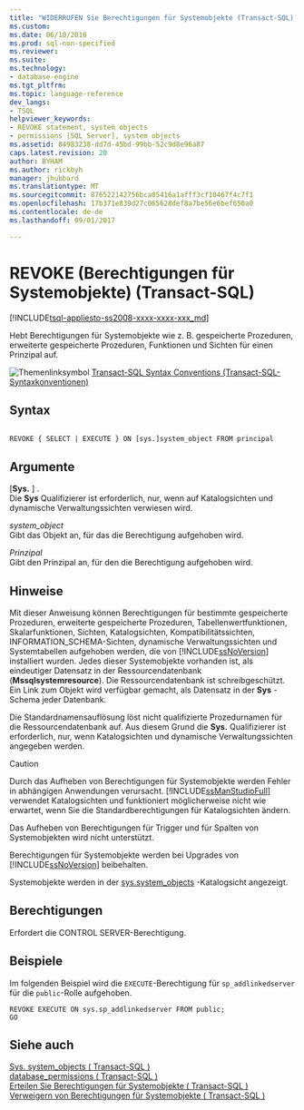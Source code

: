 ```yaml
---
title: "WIDERRUFEN Sie Berechtigungen für Systemobjekte (Transact-SQL) | Microsoft Docs"
ms.custom: 
ms.date: 06/10/2016
ms.prod: sql-non-specified
ms.reviewer: 
ms.suite: 
ms.technology:
- database-engine
ms.tgt_pltfrm: 
ms.topic: language-reference
dev_langs:
- TSQL
helpviewer_keywords:
- REVOKE statement, system objects
- permissions [SQL Server], system objects
ms.assetid: 84983238-dd7d-45bd-99bb-52c9d8e96a87
caps.latest.revision: 20
author: BYHAM
ms.author: rickbyh
manager: jhubbard
ms.translationtype: MT
ms.sourcegitcommit: 876522142756bca05416a1afff3cf10467f4c7f1
ms.openlocfilehash: 17b371e839d27c065628def8a7be56e6bef650a0
ms.contentlocale: de-de
ms.lasthandoff: 09/01/2017

---
```

# <a name="revoke-system-object-permissions-transact-sql"></a>REVOKE (Berechtigungen für Systemobjekte) (Transact-SQL)
[!INCLUDE[tsql-appliesto-ss2008-xxxx-xxxx-xxx_md](../../includes/tsql-appliesto-ss2008-xxxx-xxxx-xxx-md.md)]

  Hebt Berechtigungen für Systemobjekte wie z. B. gespeicherte Prozeduren, erweiterte gespeicherte Prozeduren, Funktionen und Sichten für einen Prinzipal auf.  
  
 ![Themenlinksymbol](../../database-engine/configure-windows/media/topic-link.gif "Topic link icon") [Transact-SQL Syntax Conventions (Transact-SQL-Syntaxkonventionen)](../../t-sql/language-elements/transact-sql-syntax-conventions-transact-sql.md)  
  
## <a name="syntax"></a>Syntax  
  
```  
  
REVOKE { SELECT | EXECUTE } ON [sys.]system_object FROM principal   
```  
  
## <a name="arguments"></a>Argumente  
 [**Sys.** ] .  
 Die **Sys** Qualifizierer ist erforderlich, nur, wenn auf Katalogsichten und dynamische Verwaltungssichten verwiesen wird.  
  
 *system_object*  
 Gibt das Objekt an, für das die Berechtigung aufgehoben wird.  
  
 *Prinzipal*  
 Gibt den Prinzipal an, für den die Berechtigung aufgehoben wird.  
  
## <a name="remarks"></a>Hinweise  
 Mit dieser Anweisung können Berechtigungen für bestimmte gespeicherte Prozeduren, erweiterte gespeicherte Prozeduren, Tabellenwertfunktionen, Skalarfunktionen, Sichten, Katalogsichten, Kompatibilitätssichten, INFORMATION_SCHEMA-Sichten, dynamische Verwaltungssichten und Systemtabellen aufgehoben werden, die von [!INCLUDE[ssNoVersion](../../includes/ssnoversion-md.md)] installiert wurden. Jedes dieser Systemobjekte vorhanden ist, als eindeutiger Datensatz in der Ressourcendatenbank (**Mssqlsystemresource**). Die Ressourcendatenbank ist schreibgeschützt. Ein Link zum Objekt wird verfügbar gemacht, als Datensatz in der **Sys** -Schema jeder Datenbank.  
  
 Die Standardnamensauflösung löst nicht qualifizierte Prozedurnamen für die Ressourcendatenbank auf. Aus diesem Grund die **Sys.** Qualifizierer ist erforderlich, nur, wenn Katalogsichten und dynamische Verwaltungssichten angegeben werden.  
  
> [!CAUTION]  
>  Durch das Aufheben von Berechtigungen für Systemobjekte werden Fehler in abhängigen Anwendungen verursacht. [!INCLUDE[ssManStudioFull](../../includes/ssmanstudiofull-md.md)] verwendet Katalogsichten und funktioniert möglicherweise nicht wie erwartet, wenn Sie die Standardberechtigungen für Katalogsichten ändern.  
  
 Das Aufheben von Berechtigungen für Trigger und für Spalten von Systemobjekten wird nicht unterstützt.  
  
 Berechtigungen für Systemobjekte werden bei Upgrades von [!INCLUDE[ssNoVersion](../../includes/ssnoversion-md.md)] beibehalten.  
  
 Systemobjekte werden in der [sys.system_objects](../../relational-databases/system-catalog-views/sys-system-objects-transact-sql.md) -Katalogsicht angezeigt.  
  
## <a name="permissions"></a>Berechtigungen  
 Erfordert die CONTROL SERVER-Berechtigung.  
  
## <a name="examples"></a>Beispiele  
 Im folgenden Beispiel wird die `EXECUTE`-Berechtigung für `sp_addlinkedserver` für die `public`-Rolle aufgehoben.  
  
```  
REVOKE EXECUTE ON sys.sp_addlinkedserver FROM public;  
GO  
```  
  
## <a name="see-also"></a>Siehe auch  
 [Sys. system_objects &#40; Transact-SQL &#41;](../../relational-databases/system-catalog-views/sys-system-objects-transact-sql.md)   
 [database_permissions &#40; Transact-SQL &#41;](../../relational-databases/system-catalog-views/sys-database-permissions-transact-sql.md)   
 [Erteilen Sie Berechtigungen für Systemobjekte &#40; Transact-SQL &#41;](../../t-sql/statements/grant-system-object-permissions-transact-sql.md)   
 [Verweigern von Berechtigungen für Systemobjekte &#40; Transact-SQL &#41;](../../t-sql/statements/deny-system-object-permissions-transact-sql.md)  
  
  

